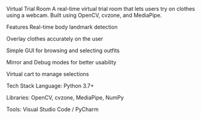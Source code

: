 Virtual Trial Room
A real-time virtual trial room that lets users try on clothes using a webcam. Built using OpenCV, cvzone, and MediaPipe.

Features
Real-time body landmark detection

Overlay clothes accurately on the user

Simple GUI for browsing and selecting outfits

Mirror and Debug modes for better usability

Virtual cart to manage selections

Tech Stack
Language: Python 3.7+

Libraries: OpenCV, cvzone, MediaPipe, NumPy

Tools: Visual Studio Code / PyCharm
